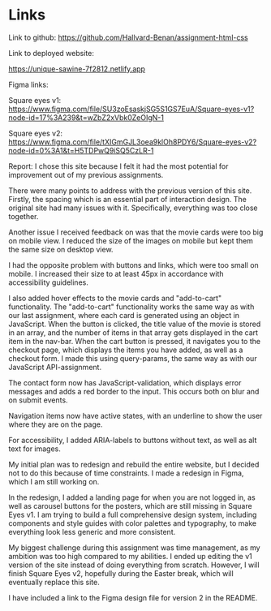 # Links

Link to github:
https://github.com/Hallvard-Benan/assignment-html-css

Link to deployed website:

https://unique-sawine-7f2812.netlify.app

Figma links:

Square eyes v1:
https://www.figma.com/file/SU3zoEsaskjSG5S1GS7EuA/Square-eyes-v1?node-id=17%3A239&t=wZbZ2xVbk0ZeOIgN-1

Square eyes v2:
https://www.figma.com/file/tXIGmGJL3oea9klOh8PDY6/Square-eyes-v2?node-id=0%3A1&t=H5TDPwQ9iSQ5CzLR-1

Report:
I chose this site because I felt it had the most potential for improvement out of my previous assignments.

There were many points to address with the previous version of this site. Firstly, the spacing which is an essential part of interaction design. The original site had many issues with it. Specifically, everything was too close together.

Another issue I received feedback on was that the movie cards were too big on mobile view. I reduced the size of the images on mobile but kept them the same size on desktop view.

I had the opposite problem with buttons and links, which were too small on mobile. I increased their size to at least 45px in accordance with accessibility guidelines.

I also added hover effects to the movie cards and "add-to-cart" functionality. The "add-to-cart" functionality works the same way as with our last assignment, where each card is generated using an object in JavaScript. When the button is clicked, the title value of the movie is stored in an array, and the number of items in that array gets displayed in the cart item in the nav-bar. When the cart button is pressed, it navigates you to the checkout page, which displays the items you have added, as well as a checkout form. I made this using query-params, the same way as with our JavaScript API-assignment.

The contact form now has JavaScript-validation, which displays error messages and adds a red border to the input. This occurs both on blur and on submit events.

Navigation items now have active states, with an underline to show the user where they are on the page.

For accessibility, I added ARIA-labels to buttons without text, as well as alt text for images.

My initial plan was to redesign and rebuild the entire website, but I decided not to do this because of time constraints. I made a redesign in Figma, which I am still working on.

In the redesign, I added a landing page for when you are not logged in, as well as carousel buttons for the posters, which are still missing in Square Eyes v1. I am trying to build a full comprehensive design system, including components and style guides with color palettes and typography, to make everything look less generic and more consistent.

My biggest challenge during this assignment was time management, as my ambition was too high compared to my abilities. I ended up editing the v1 version of the site instead of doing everything from scratch. However, I will finish Square Eyes v2, hopefully during the Easter break, which will eventually replace this site.

I have included a link to the Figma design file for version 2 in the README.

